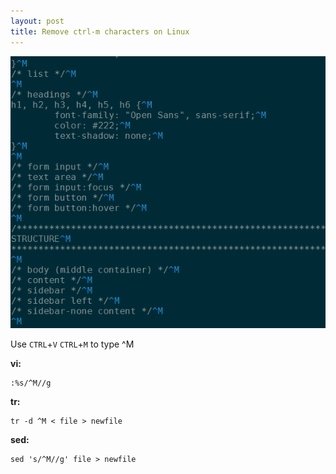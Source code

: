 ```yaml
---
layout: post
title: Remove ctrl-m characters on Linux
---
```


![ctrl-m](/content/images/ctrl-m.png)

Use `CTRL`+`V` `CTRL`+`M` to type ^M

**vi:**

	:%s/^M//g

**tr:**

	tr -d ^M < file > newfile

**sed:**

    sed 's/^M//g' file > newfile
